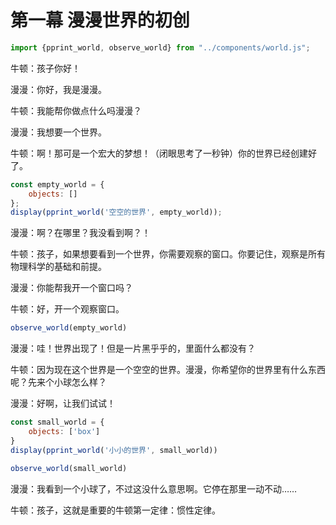 # 第一幕 漫漫世界的初创

```js
import {pprint_world, observe_world} from "../components/world.js";
```

牛顿：孩子你好！

漫漫：你好，我是漫漫。

牛顿：我能帮你做点什么吗漫漫？

漫漫：我想要一个世界。

牛顿：啊！那可是一个宏大的梦想！（闭眼思考了一秒钟）你的世界已经创建好了。

```js
const empty_world = {
    objects: []
};
display(pprint_world('空空的世界', empty_world));
```

漫漫：啊？在哪里？我没看到啊？！

牛顿：孩子，如果想要看到一个世界，你需要观察的窗口。你要记住，观察是所有物理科学的基础和前提。

漫漫：你能帮我开一个窗口吗？

牛顿：好，开一个观察窗口。

```js
observe_world(empty_world)
```

漫漫：哇！世界出现了！但是一片黑乎乎的，里面什么都没有？

牛顿：因为现在这个世界是一个空空的世界。漫漫，你希望你的世界里有什么东西呢？先来个小球怎么样？

漫漫：好啊，让我们试试！

```js
const small_world = {
    objects: ['box']
}
display(pprint_world('小小的世界', small_world))
```

```js
observe_world(small_world)
```

漫漫：我看到一个小球了，不过这没什么意思啊。它停在那里一动不动……

牛顿：孩子，这就是重要的牛顿第一定律：惯性定律。